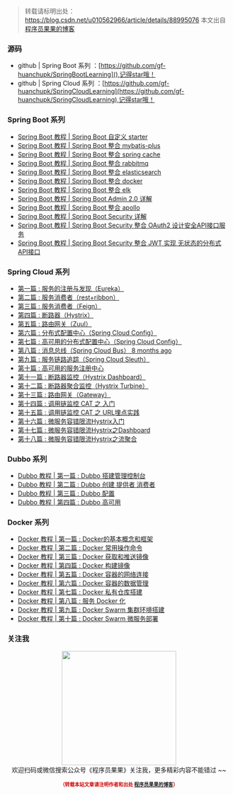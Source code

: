 
>转载请标明出处： 
> https://blog.csdn.net/u010562966/article/details/88995076
> 本文出自[程序员果果的博客](https://blog.csdn.net/u010562966)
> 

### 源码
- github | Spring Boot 系列 ：[https://github.com/gf-huanchupk/SpringBootLearning](),记得star哦！
- github | Spring Cloud 系列 ：[https://github.com/gf-huanchupk/SpringCloudLearning](https://github.com/gf-huanchupk/SpringCloudLearning),记得star哦！


### Spring Boot 系列

- [Spring Boot 教程 | Spring Boot 自定义 starter](https://mp.weixin.qq.com/s/F_1j-ng49QNlbj04Q9bqFQ)
- [Spring Boot 教程 | Spring Boot 整合 mybatis-plus](https://mp.weixin.qq.com/s/ITZIPCttey-iYCyhIa8uSw)
- [Spring Boot 教程 | Spring Boot 整合 spring cache](https://mp.weixin.qq.com/s/nqozEsvl5ZMaREMv2gZKlQ)
- [Spring Boot 教程 | Spring Boot 整合 rabbitmq](https://mp.weixin.qq.com/s/ZhP8zF3GyiIm0fPiTDLWxA)
- [Spring Boot 教程 | Spring Boot 整合 elasticsearch](https://mp.weixin.qq.com/s/f9eE7jsPNWAr1gQ0iF-kDw)
- [Spring Boot 教程 | Spring Boot 整合 docker](https://mp.weixin.qq.com/s/IWDpC9i8P3ZDFDYTsKARag)
- [Spring Boot 教程 | Spring Boot 整合 elk](https://mp.weixin.qq.com/s/k6UUCD-Rn96po2dw6maSxQ)
- [Spring Boot 教程 | Spring Boot Admin 2.0 详解](https://mp.weixin.qq.com/s/JSJH32N_bCzaWjZTubUDTA)
- [Spring Boot 教程 | Spring Boot 整合 apollo](https://mp.weixin.qq.com/s/8UR13rTY2elAGedfFC8EiQ)
- [Spring Boot 教程 | Spring Boot Security 详解](https://mp.weixin.qq.com/s/bSWs_3wIavdhHayDtKHpUg)
- [Spring Boot 教程 | Spring Boot Security 整合 OAuth2 设计安全API接口服务](https://mp.weixin.qq.com/s/0PAUErDh0qmcR4SUsTn15Q)
- [Spring Boot 教程 | Spring Boot Security 整合 JWT 实现 无状态的分布式API接口](https://mp.weixin.qq.com/s/QO5L1-RCR-jmIuHlZIfkqQ)

### Spring Cloud 系列

- [第一篇 : 服务的注册与发现（Eureka）](https://mp.weixin.qq.com/s/Ahg6Z5PL9UAhaKSQjUOg3g)
- [第二篇 : 服务消费者（rest+ribbon）](https://mp.weixin.qq.com/s/LanJnx04KaAuSkeomaE5Uw)
- [第三篇 : 服务消费者（Feign）](https://mp.weixin.qq.com/s/2_OxTx1_6PfQx3z7baxocw)
- [第四篇 : 断路器（Hystrix）](https://mp.weixin.qq.com/s/XhjHZ9fD2s34Eb665O6npQ)
- [第五篇 : 路由网关（Zuul）](https://mp.weixin.qq.com/s/GYu_BRxuhmGl7dQnlnsEmQ)
- [第六篇 : 分布式配置中心（Spring Cloud Config）](https://mp.weixin.qq.com/s/Pbcc3B3vzrMUKgbpijrJFQ)
- [第七篇 : 高可用的分布式配置中心（Spring Cloud Config）](https://mp.weixin.qq.com/s/yj0snlPFobakq3akc_FJGw)
- [第八篇 : 消息总线（Spring Cloud Bus）	8 months ago](https://mp.weixin.qq.com/s/a2NLClc56BXJxrIiCXODUw)
- [第九篇 : 服务链路追踪（Spring Cloud Sleuth）](https://mp.weixin.qq.com/s/a2NLClc56BXJxrIiCXODUw)
- [第十篇 : 高可用的服务注册中心](https://mp.weixin.qq.com/s/A75d2Ec5-IwoGxbJEWj41w)
- [第十一篇 : 断路器监控（Hystrix Dashboard）](https://mp.weixin.qq.com/s/Sv7agttPg2R1kyXMvxI-Gw)
- [第十二篇 : 断路器聚合监控（Hystrix Turbine）](https://mp.weixin.qq.com/s/KyAdC-k_r9ldyozKmnyK3Q)
- [第十三篇 : 路由网关（Gateway）](https://mp.weixin.qq.com/s/2twx-aCEM2GXluDUIubGZg)
- [第十四篇 : 调用链监控 CAT 之 入门](https://mp.weixin.qq.com/s/G15cw9yXpq4cOFB2C29JYw)
- [第十五篇 : 调用链监控 CAT 之 URL埋点实践](https://mp.weixin.qq.com/s/0tLjjlUtKTyOlH-5elj0Xw)
- [第十六篇 : 微服务容错限流Hystrix入门](https://mp.weixin.qq.com/s/G15cw9yXpq4cOFB2C29JYw)
- [第十七篇 : 微服务容错限流Hystrix之Dashboard](https://mp.weixin.qq.com/s/Nmqu2ul4aRT6iXecxrmt9A)
- [第十八篇 : 微服务容错限流Hystrix之流聚合](https://mp.weixin.qq.com/s/2RNK2XkjTvd1sUM7oR-Jfw)

### Dubbo 系列

- [Dubbo 教程 | 第一篇 : Dubbo 搭建管理控制台](https://mp.weixin.qq.com/s/UYcmklod_2RLrx-ACHPyVw)
- [Dubbo 教程 | 第二篇 : Dubbo 创建 提供者 消费者](https://mp.weixin.qq.com/s/2CRFwbc45oh5Nqd7eREAAg)
- [Dubbo 教程 | 第三篇 : Dubbo 配置](https://mp.weixin.qq.com/s/Dld2DYSbSXmIQxFVE31RNQ)
- [Dubbo 教程 | 第四篇 : Dubbo 高可用](https://mp.weixin.qq.com/s/f0vsJ8jcF24ji5UNlCq1zQ)

### Docker 系列

- [Docker 教程 | 第一篇 : Docker的基本概念和框架](https://mp.weixin.qq.com/s/8VM-c_UkxYcVw2Itiapw4w)
- [Docker 教程 | 第二篇 : Docker 常用操作命令](https://mp.weixin.qq.com/s/S9VkzSJx_JOY8zDiC_nuEg)
- [Docker 教程 | 第三篇 : Docker 获取和推送镜像](https://mp.weixin.qq.com/s/jN-8YgxDcAvwoiZ_BJQUKQ)
- [Docker 教程 | 第四篇 : Docker 构建镜像](https://mp.weixin.qq.com/s/foVeANf0imgU4hfOempp3A)
- [Docker 教程 | 第五篇 : Docker 容器的网络连接](https://mp.weixin.qq.com/s/DzF-ZwaY4QtlgM32I5wybg)
- [Docker 教程 | 第六篇 : Docker 容器的数据管理](https://mp.weixin.qq.com/s/qg8eXHobNxzfPAaHB3U9cw)
- [Docker 教程 | 第七篇 : Docker 私有仓库搭建](https://mp.weixin.qq.com/s/tBh6kT4I5XniCoFEcn7W9A)
- [Docker 教程 | 第八篇 : 服务 Docker 化](https://mp.weixin.qq.com/s/E_gJFbRaWOE-mnVR1lsYfQ)
- [Docker 教程 | 第九篇 : Docker Swarm 集群环境搭建](https://mp.weixin.qq.com/s/RSNL-V4jLE8YVMSWZlJ_Vw)
- [Docker 教程 | 第十篇 : Docker Swarm 微服务部署](https://mp.weixin.qq.com/s/nWpbqAheuTh45dWsgszieA)

### 关注我

<div>
    <p align="center">
        <img src="https://img-blog.csdnimg.cn/20181219135239593.jpg" width="258" height="258"/>
        <br>
        欢迎扫码或微信搜索公众号《程序员果果》关注我，更多精彩内容不能错过 ~~
    </p>
    <p align="center" style="margin-top: 15px; font-size: 11px;color: #cc0000;">
        <strong>（转载本站文章请注明作者和出处 <a href="https://blog.csdn.net/u010562966">程序员果果的博客</a>）</strong>
    </p>
</div>

